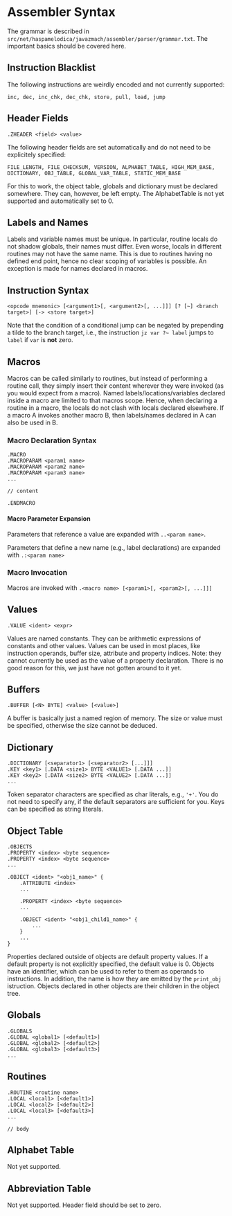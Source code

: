 # Assembler Syntax
The grammar is described in `src/net/haspamelodica/javazmach/assembler/parser/grammar.txt`.
The important basics should be covered here.

## Instruction Blacklist
The following instructions are weirdly encoded and not currently supported:
```
inc, dec, inc_chk, dec_chk, store, pull, load, jump
```

## Header Fields
```
.ZHEADER <field> <value>
```

The following header fields are set automatically and do not need to be explicitely specified:

```
FILE_LENGTH, FILE_CHECKSUM, VERSION, ALPHABET_TABLE, HIGH_MEM_BASE, DICTIONARY, OBJ_TABLE, GLOBAL_VAR_TABLE, STATIC_MEM_BASE
```

For this to work, the object table, globals and dictionary must be declared somewhere. They can, however, be left empty.
The AlphabetTable is not yet supported and automatically set to 0.

## Labels and Names
Labels and variable names must be unique. In particular, routine locals do not shadow globals, their names must differ.
Even worse, locals in different routines may not have the same name. This is due to routines having no defined end point,
hence no clear scoping of variables is possible. An exception is made for names declared in macros.

## Instruction Syntax
```
<opcode mnemonic> [<argument1>[, <argument2>[, ...]]] [? [~] <branch target>] [-> <store target>]
```

Note that the condition of a conditional jump can be negated by prepending a tilde to the branch target,
i.e., the instruction `jz var ?~ label` jumps to `label` if `var` is **not** zero.

## Macros
Macros can be called similarly to routines, but instead of performing a routine call, they simply insert their
content wherever they were invoked (as you would expect from a macro).
Named labels/locations/variables declared inside a macro are limited to that macros scope. Hence, when declaring
a routine in a macro, the locals do not clash with locals declared elsewhere. If a macro A invokes another macro B,
then labels/names declared in A can also be used in B.

### Macro Declaration Syntax
```
.MACRO
.MACROPARAM <param1 name>
.MACROPARAM <param2 name>
.MACROPARAM <param3 name>
...

// content

.ENDMACRO
```

#### Macro Parameter Expansion
Parameters that reference a value are expanded with `..<param name>`.

Parameters that define a new name (e.g., label declarations) are expanded with `.:<param name>`

### Macro Invocation
Macros are invoked with `.<macro name> [<param1>[, <param2>[, ...]]]`

## Values
```
.VALUE <ident> <expr>
```

Values are named constants. They can be arithmetic expressions of constants and other values.
Values can be used in most places, like instruction operands, buffer size, attribute and property indices.
Note: they cannot currently be used as the value of a property declaration. There is no good
reason for this, we just have not gotten around to it yet.

## Buffers
```
.BUFFER [<N> BYTE] <value> [<value>]
```

A buffer is basically just a named region of memory. The size or value must be specified,
otherwise the size cannot be deduced.

## Dictionary
```
.DICTIONARY [<separator1> [<separator2> [...]]]
.KEY <key1> [.DATA <size1> BYTE <VALUE1> [.DATA ...]]
.KEY <key2> [.DATA <size2> BYTE <VALUE2> [.DATA ...]]
...
```

Token separator characters are specified as char literals, e.g., `'+'`.
You do not need to specify any, if the default separators are sufficient for you.
Keys can be specified as string literals.

## Object Table
```
.OBJECTS
.PROPERTY <index> <byte sequence>
.PROPERTY <index> <byte sequence>
...

.OBJECT <ident> "<obj1_name>" {
    .ATTRIBUTE <index>
    ...

    .PROPERTY <index> <byte sequence>
    ...

    .OBJECT <ident> "<obj1_child1_name>" {
        ...
    }
    ...
}
```

Properties declared outside of objects are default property values.
If a default property is not explicitly specified, the default value is 0.
Objects have an identifier, which can be used to refer to them as operands
to instructions. In addition, the name is how they are emitted by the
`print_obj` istruction. Objects declared in other objects are their children
in the object tree.

## Globals
```
.GLOBALS
.GLOBAL <global1> [<default1>]
.GLOBAL <global2> [<default2>]
.GLOBAL <global3> [<default3>]
...
```

## Routines
```
.ROUTINE <routine name>
.LOCAL <local1> [<default1>]
.LOCAL <local2> [<default2>]
.LOCAL <local3> [<default3>]
...

// body
```

## Alphabet Table
Not yet supported.

## Abbreviation Table
Not yet supported. Header field should be set to zero.
